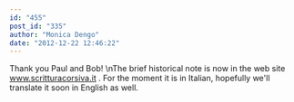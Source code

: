 ```yaml
---
id: "455"
post_id: "335"
author: "Monica Dengo"
date: "2012-12-22 12:46:22"
---
```

Thank you Paul and Bob!\nThe brief historical note is now in the web site www.scritturacorsiva.it . For the moment it is in Italian, hopefully we'll translate it soon in English as well.
